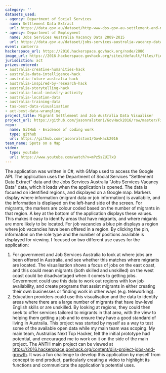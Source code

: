 ```yaml
---
category: ''
datasets_used:
- agency: Department of Social Services
  name: Settlement Data Extract
  url: https://data.gov.au/dataset/http-www-dss-gov-au-settlement-and-multicultural-affairs-programs-policy-settlement-services
- agency: Department of Employment
  name: Jobs Services Australia Vacancy Data 2009-2015
  url: https://data.gov.au/dataset/jobs-services-australia-vacancy-data/resource/cd69ad9b-428b-46b2-9edc-368fdd4daea6
event: canberra
hackerspace_url: https://2016.hackerspace.govhack.org/node/2886
image_url: https://2016.hackerspace.govhack.org/sites/default/files/field/image/application.PNG
jurisdiction: act
prizes-entered:
- australia-creative-humanities-hack
- australia-data-intelligence-hack
- australia-future-australia-hack
- australia-inspired-by-research-hack
- australia-storytelling-hack
- australia-local-industry-activity
- australia-location-data
- australia-training-data
- tas-best-data-visualisation
- act-best-data-wrangling
project_title: Migrant Settlement and Job Australia Data Visualiser
project_url: https://github.com/jasonralston1/GovHack2016/raw/master/FinalApplicationSubmission.zip
repo:
  name: GitHub - Evidence of coding work
  type: github
  url: https://github.com/jasonralston1/GovHack2016
team_name: Spots on a Map
video:
  type: youtube
  url: https://www.youtube.com/watch?v=mPz5sZUITxQ
---
```


The application was written in C#, with GMap used to access the Google API. The application uses the Department of Social Services "Settlement Data Extract" data and the Jobs Services Australia "Jobs Services Vacancy Data" data, which it loads when the application is opened.
The data is focused on identified regions, and displayed on a Google map. Markers display where information (migrant data or job information) is availabile, and the information is displayed on the left-hand side of the screen.
For migrants, the markers are colour coded based on the number of migrants in that region. A key at the bottom of the application displays these values. This makes it easy to identify areas that have migrants, and where migants are more likely to be located.
For job vacancies a blue pin displays a region where job vacancies have been offered in a region. By clicking the pin, information on the role type and the number of positions available is displayed for viewing.
I focused on two different use cases for the application:
1. For government and Job Services Australia to look at where jobs are been offered in Australia, and see whether this matches where migrants are located. The visualisation shows a focus of jobs on the east coast, and this could mean migrants (both skilled and unskilled) on the west coast could be disadvantaged when it comes to getting jobs. Government could use this data to work out regions with low job availability, and create programs that assist migrants in either creating their own businesses or finding work in other ways (e.g. teleworking).
2. Education providers could use this visualisation and the data to identify areas where there are a large number of migrants that have low-level English skills or are unskilled. By looking at regions, they could then seek to offer services tailored to migrants in that area, with the view to helping them getting a job and to ensure they have a good standard of living in Australia.
This project was started by myself as a way to test some of the available open data while my main team was scoping. My main team, Australias Next Top Hacker, felt the initial prototype had potential, and encouraged me to work on it on the side of the main project. The ANTH main project can be viewed at https://2016.hackerspace.govhack.org/content/diis-project-jobs-and-growth. It was a fun challenge to develop this application by myself from concept to end product, particularly creating a video to highlight its functions and communicate the application's potential uses.